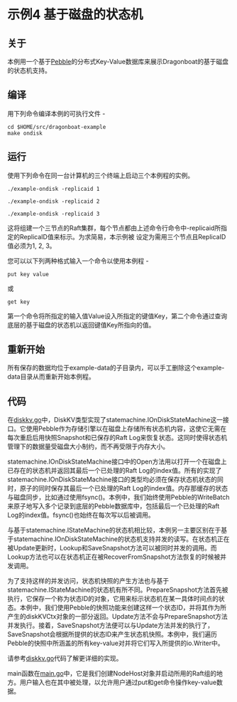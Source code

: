 # 示例4 基于磁盘的状态机 #

## 关于 ##
本例用一个基于[Pebble](https://github.com/cockroachdb/pebble)的分布式Key-Value数据库来展示Dragonboat的基于磁盘的状态机支持。

## 编译 ##
用下列命令编译本例的可执行文件 - 
```
cd $HOME/src/dragonboat-example
make ondisk
```

## 运行 ##
使用下列命令在同一台计算机的三个终端上启动三个本例程的实例。

```
./example-ondisk -replicaid 1
```
```
./example-ondisk -replicaid 2
```
```
./example-ondisk -replicaid 3
```

这将组建一个三节点的Raft集群，每个节点都由上述命令行命令中-replicaid所指定的ReplicaID值来标示。为求简易，本示例被
设定为需用三个节点且ReplicaID值必须为1, 2, 3。

您可以以下列两种格式输入一个命令以使用本例程 -

```
put key value
```
或 
```
get key
```

第一个命令将所指定的输入值Value设入所指定的键值Key，第二个命令通过查询底层的基于磁盘的状态机以返回键值Key所指向的值。

## 重新开始 ##
所有保存的数据均位于example-data的子目录内，可以手工删除这个example-data目录从而重新开始本例程。

## 代码 ##
在[diskkv.go](diskkv.go)中，DiskKV类型实现了statemachine.IOnDiskStateMachine这一接口。它使用Pebble作为存储引擎以在磁盘上存储所有状态机内容，这使它无需在每次重启后用快照Snapshot和已保存的Raft Log来恢复状态。这同时使得状态机管理下的数据量受磁盘大小制约，而不再受限于内存大小。

statemachine.IOnDiskStateMachine接口中的Open方法用以打开一个在磁盘上已存在的状态机并返回其最后一个已处理的Raft Log的index值。所有的实现了statemachine.IOnDiskStateMachine接口的类型均必须在保存状态机状态的同时，原子的同时保存其最后一个已处理的Raft Log的index值。内存那缓存的状态与磁盘同步，比如通过使用fsync()。本例中，我们始终使用Pebble的WriteBatch来原子地写入多个记录到底层的Pebble数据库中，包括最后一个已处理的Raft Log的index值。fsync()也始终在每次写以后被调用。

与基于statemachine.IStateMachine的状态机相比较，本例另一主要区别在于基于statemachine.IOnDiskStateMachine的状态机支持并发的读写。在状态机正在被Update更新时，Lookup和SaveSnapshot方法可以被同时并发的调用。而Lookup方法也可以在状态机正在被RecoverFromSnapshot方法恢复的时候被并发调用。

为了支持这样的并发访问，状态机快照的产生方法也与基于statemachine.IStateMachine的状态机有所不同。PrepareSnapshot方法首先被执行，它保存一个称为状态ID的对象，它用来标示状态机在某一具体时间点的状态。本例中，我们使用Pebble的快照功能来创建这样一个状态ID，并将其作为所产生的diskKVCtx对象的一部分返回。Update方法不会与PrepareSnapshot方法并发执行。接着，SaveSnapshot方法便可以与Update方法并发的执行了，SaveSnapshot会根据所提供的状态ID来产生状态机快照。本例中，我们遍历Pebble的快照中所涵盖的所有key-value对并将它们写入所提供的io.Writer中。

请参考[diskkv.go](diskkv.go)代码了解更详细的实现。

main函数在[main.go](main.go)中，它是我们创建NodeHost对象并启动所用的Raft组的地方。用户输入也在其中被处理，以允许用户通过put和get命令操作key-value数据。
